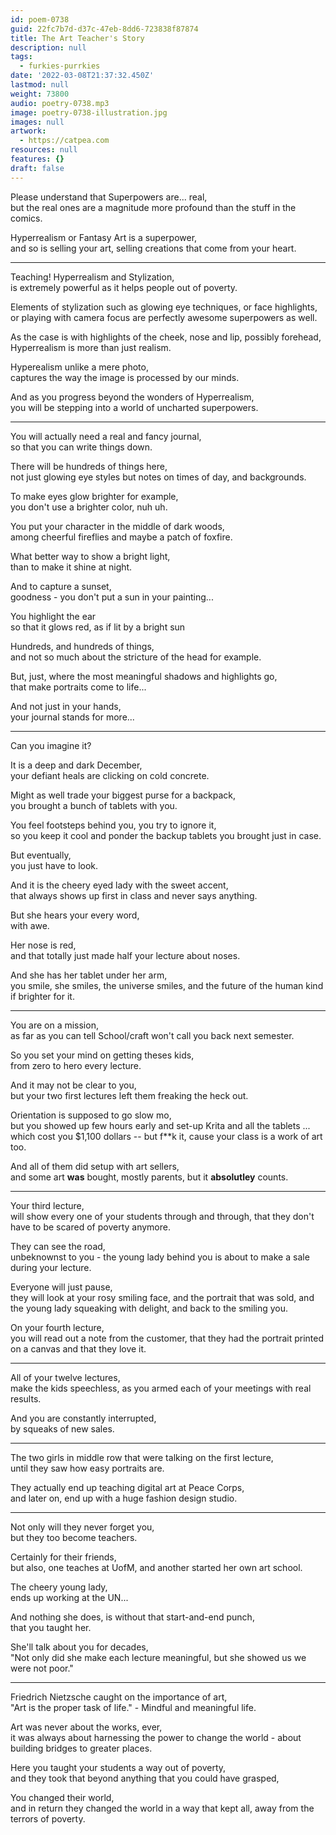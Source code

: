 ```yaml
---
id: poem-0738
guid: 22fc7b7d-d37c-47eb-8dd6-723838f87874
title: The Art Teacher's Story
description: null
tags:
  - furkies-purrkies
date: '2022-03-08T21:37:32.450Z'
lastmod: null
weight: 73800
audio: poetry-0738.mp3
image: poetry-0738-illustration.jpg
images: null
artwork:
  - https://catpea.com
resources: null
features: {}
draft: false
---
```


Please understand that Superpowers are... real,\
but the real ones are a magnitude more profound than the stuff in the comics.

Hyperrealism or Fantasy Art is a superpower,\
and so is selling your art, selling creations that come from your heart.

---

Teaching! Hyperrealism and Stylization,\
is extremely powerful as it helps people out of poverty.

Elements of stylization such as glowing eye techniques, or face highlights,\
or playing with camera focus are perfectly awesome superpowers as well.

As the case is with highlights of the cheek, nose and lip, possibly forehead,\
Hyperrealism is more than just realism.

Hyperealism unlike a mere photo,\
captures the way the image is processed by our minds.

And as you progress beyond the wonders of Hyperrealism,\
you will be stepping into a world of uncharted superpowers.

---

You will actually need a real and fancy journal,\
so that you can write things down.

There will be hundreds of things here,\
not just glowing eye styles but notes on times of day, and backgrounds.

To make eyes glow brighter for example,\
you don't use a brighter color, nuh uh.

You put your character in the middle of dark woods,\
among cheerful fireflies and maybe a patch of foxfire.

What better way to show a bright light,\
than to make it shine at night.

And to capture a sunset,\
goodness - you don't put a sun in your painting...

You highlight the ear\
so that it glows red, as if lit by a bright sun

Hundreds, and hundreds of things,\
and not so much about the stricture of the head for example.

But, just, where the most meaningful shadows and highlights go,\
that make portraits come to life...

And not just in your hands,\
your journal stands for more...

---

Can you imagine it?

It is a deep and dark December,\
your defiant heals are clicking on cold concrete.

Might as well trade your biggest purse for a backpack,\
you brought a bunch of tablets with you.

You feel footsteps behind you, you try to ignore it,\
so you keep it cool and ponder the backup tablets you brought just in case.

But eventually,\
you just have to look.

And it is the cheery eyed lady with the sweet accent,\
that always shows up first in class and never says anything.

But she hears your every word,\
with awe.

Her nose is red,\
and that totally just made half your lecture about noses.

And she has her tablet under her arm,\
you smile, she smiles, the universe smiles, and the future of the human kind if brighter for it.

---

You are on a mission,\
as far as you can tell School/craft won't call you back next semester.

So you set your mind on getting theses kids,\
from zero to hero every lecture.

And it may not be clear to you,\
but your two first lectures left them freaking the heck out.

Orientation is supposed to go slow mo,\
but you showed up few hours early and set-up Krita and all the tablets ... which cost you $1,100 dollars -- but f\*\*k it, cause your class is a work of art too.

And all of them did setup with art sellers,\
and some art **was** bought, mostly parents, but it **absolutley** counts.

---

Your third lecture,\
will show every one of your students through and through, that they don't have to be scared of poverty anymore.

They can see the road,\
unbeknownst to you - the young lady behind you is about to make a sale during your lecture.

Everyone will just pause,\
they will look at your rosy smiling face, and the portrait that was sold, and the young lady squeaking with delight, and back to the smiling you.

On your fourth lecture,\
you will read out a note from the customer, that they had the portrait printed on a canvas and that they love it.

---

All of your twelve lectures,\
make the kids speechless, as you armed each of your meetings with real results.

And you are constantly interrupted,\
by squeaks of new sales.

---

The two girls in middle row that were talking on the first lecture,\
until they saw how easy portraits are.

They actually end up teaching digital art at Peace Corps,\
and later on, end up with a huge fashion design studio.

---

Not only will they never forget you,\
but they too become teachers.

Certainly for their friends,\
but also, one teaches at UofM, and another started her own art school.

The cheery young lady,\
ends up working at the UN...

And nothing she does, is without that start-and-end punch,\
that you taught her.

She'll talk about you for decades,\
"Not only did she make each lecture meaningful, but she showed us we were not poor."

---

Friedrich Nietzsche caught on the importance of art,\
"Art is the proper task of life." - Mindful and meaningful life.

Art was never about the works, ever,\
it was always about harnessing the power to change the world - about building bridges to greater places.

Here you taught your students a way out of poverty,\
and they took that beyond anything that you could have grasped,

You changed their world,\
and in return they changed the world in a way that kept all, away from the terrors of poverty.
